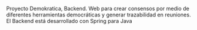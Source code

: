 Proyecto Demokratica, Backend. 
Web para crear consensos por medio de diferentes herramientas democráticas y generar trazabilidad en reuniones. 
El Backend está desarrollado con Spring para Java
